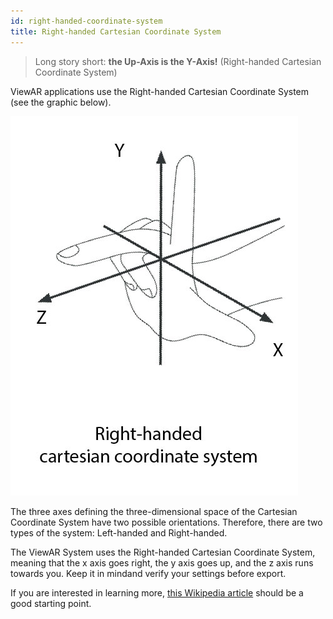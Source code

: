 ```yaml
---
id: right-handed-coordinate-system
title: Right-handed Cartesian Coordinate System
---
```


> Long story short: **the Up-Axis is the Y-Axis!** (Right-handed Cartesian Coordinate System)

ViewAR applications use the Right-handed Cartesian Coordinate System (see the graphic below).

![](../assets/CoordinateSystem-sketch-v03.jpg)

The three axes defining the three-dimensional space of the Cartesian Coordinate System have two possible orientations. Therefore, there are two types of the system: Left-handed and Right-handed.

The ViewAR System uses the Right-handed Cartesian Coordinate System, meaning that the x axis goes right, the y axis goes up, and the z axis runs towards you. Keep it in mindand verify your settings before export.

If you are interested in learning more, [this Wikipedia article](https://en.wikipedia.org/wiki/Right-hand_rule) should be a good starting point.
